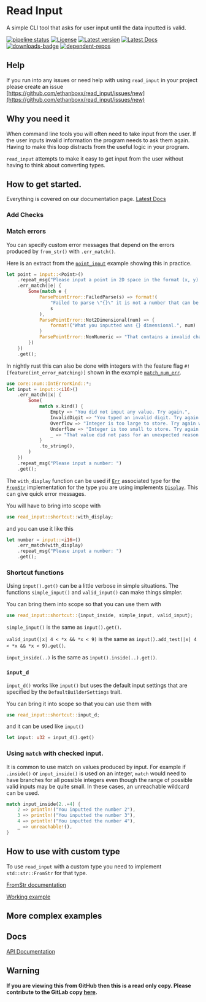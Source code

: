 # Read Input
A simple CLI tool that asks for user input until the data inputted is valid.

[![pipeline status](https://gitlab.com/efunb/read_input/badges/stable/pipeline.svg)](https://gitlab.com/efunb/read_input/commits/stable)
[![License](https://img.shields.io/crates/l/read_input.svg)](https://crates.io/crates/read_input)
[![Latest version](https://img.shields.io/crates/v/read_input.svg)](https://crates.io/crates/read_input)
[![Latest Docs](https://docs.rs/read_input/badge.svg)](https://docs.rs/read_input/)
[![downloads-badge](https://img.shields.io/crates/d/read_input.svg)](https://crates.io/crates/read_input)
[![dependent-repos](https://img.shields.io/librariesio/dependent-repos/cargo/read_input)](https://crates.io/crates/read_input)


## Help

If you run into any issues or need help with using `read_input` in your project please create an issue [https://github.com/ethanboxx/read_input/issues/new](https://github.com/ethanboxx/read_input/issues/new)

## Why you need it

When command line tools you will often need to take input from the user. If the user inputs invalid information the program needs to ask them again. Having to make this loop distracts from the useful logic in your program.

`read_input` attempts to make it easy to get input from the user without having to think about converting types.

## How to get started.

Everything is covered on our documentation page. [Latest Docs](https://docs.rs/read_input/)

### Add Checks




### Match errors

You can specify custom error messages that depend on the errors produced by `from_str()` with `.err_match()`.

Here is an extract from the [`point_input`](https://gitlab.com/efunb/read_input/blob/stable/examples/point_input.rs) example showing this in practice.

```rust
let point = input::<Point>()
    .repeat_msg("Please input a point in 2D space in the format (x, y): ")
    .err_match(|e| {
        Some(match e {
            ParsePointError::FailedParse(s) => format!(
                "Failed to parse \"{}\" it is not a number that can be parsed.",
                s
            ),
            ParsePointError::Not2Dimensional(num) => {
                format!("What you inputted was {} dimensional.", num)
            }
            ParsePointError::NonNumeric => "That contains a invalid character.".to_string(),
        })
    })
    .get();
```

In nightly rust this can also be done with integers with the feature flag `#![feature(int_error_matching)]` shown in the example [`match_num_err`](https://gitlab.com/efunb/read_input/blob/stable/examples/match_num_err.rs).

```rust
use core::num::IntErrorKind::*;
let input = input::<i16>()
    .err_match(|x| {
        Some(
            match x.kind() {
                Empty => "You did not input any value. Try again.",
                InvalidDigit => "You typed an invalid digit. Try again using only numbers.",
                Overflow => "Integer is too large to store. Try again with a smaller number.",
                Underflow => "Integer is too small to store. Try again with a smaller number.",
                _ => "That value did not pass for an unexpected reason.",
            }
            .to_string(),
        )
    })
    .repeat_msg("Please input a number: ")
    .get();
```

The `with_display` function can be used if [`Err`](https://doc.rust-lang.org/std/str/trait.FromStr.html#associatedtype.Err) associated type for the [`FromStr`](https://doc.rust-lang.org/std/str/trait.FromStr.html) implementation for the type you are using implements [`Display`](https://doc.rust-lang.org/std/fmt/trait.Display.html). This can give quick error messages.

You will have to bring into scope with 

```rust
use read_input::shortcut::with_display;
```

and you can use it like this

```rust
let number = input::<i16>()
    .err_match(with_display)
    .repeat_msg("Please input a number: ")
    .get();
```

### Shortcut functions

Using `input().get()` can be a little verbose in simple situations. The functions `simple_input()` and `valid_input()` can make things simpler.

You can bring them into scope so that you can use them with

```rust
use read_input::shortcut::{input_inside, simple_input, valid_input};
```

`simple_input()` is the same as `input().get()`.

`valid_input(|x| 4 < *x && *x < 9)` is the same as `input().add_test(|x| 4 < *x && *x < 9).get()`.

`input_inside(..)` is the same as `input().inside(..).get()`.

### `input_d`

`input_d()` works like `input()` but uses the default input settings that are specified by the `DefaultBuilderSettings` trait.

You can bring it into scope so that you can use them with

```rust
use read_input::shortcut::input_d;
```

and it can be used like `input()`

```rust
let input: u32 = input_d().get()
```

### Using `match` with checked input.

It is common to use match on values produced by input. For example if `.inside()` or `input_inside()` is used on an integer, `match` would need to have branches for all possible integers even though the range of possible valid inputs may be quite small. In these cases, an unreachable wildcard can be used.

```rust
match input_inside(2..=4) {
    2 => println!("You inputted the number 2"),
    3 => println!("You inputted the number 3"),
    4 => println!("You inputted the number 4"),
    _ => unreachable!(),
}
```

## How to use with custom type

To use `read_input` with a custom type you need to implement `std::str::FromStr` for that type.

[FromStr documentation](https://doc.rust-lang.org/std/str/trait.FromStr.html)

[Working example](https://gitlab.com/efunb/read_input/blob/stable/examples/point_input.rs)

## More complex examples


## Docs

[API Documentation](https://docs.rs/read_input/)

## **Warning**

**If you are viewing this from GitHub then this is a read only copy. Please contribute to the GitLab copy [here](https://gitlab.com/efunb/read_input).**